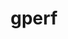 ---
title: "gperf"
layout: cache
categories: [package, v0.18.0]
meta: {"versions": ["3.1"], "compilers": ["gcc@=7.5.0"], "oss": ["ubuntu18.04"], "platforms": ["linux"], "targets": ["x86_64"], "stacks": ["data-vis-sdk", "root"], "num_specs": 1, "num_specs_by_stack": {"root": 1, "data-vis-sdk": 1}}
spec_details: [{"hash": "uwd6dxhqyo73sn4u2x2eq4pbcudljqff", "compiler": "gcc@=7.5.0", "versions": ["3.1"], "os": "ubuntu18.04", "platform": "linux", "target": "x86_64", "variants": [], "stacks": ["root", "data-vis-sdk"], "size": "-", "tarball": "https://binaries.spack.io/releases/v0.18.0/build_cache/linux-ubuntu18.04-x86_64/gcc-7.5.0/gperf-3.1/linux-ubuntu18.04-x86_64-gcc-7.5.0-gperf-3.1-uwd6dxhqyo73sn4u2x2eq4pbcudljqff.spack"}]
---